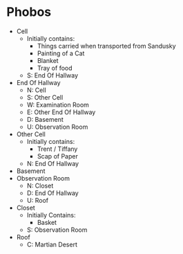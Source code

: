
# Phobos

* Cell
  * Initially contains:
    * Things carried when transported from Sandusky
    * Painting of a Cat
    * Blanket
    * Tray of food
  * S: End Of Hallway
* End Of Hallway
  * N: Cell
  * S: Other Cell
  * W: Examination Room
  * E: Other End Of Hallway
  * D: Basement
  * U: Observation Room
* Other Cell
  * Initially contains:
    * Trent / Tiffany
    * Scap of Paper
  * N: End Of Hallway
* Basement
* Observation Room
  * N: Closet
  * D: End Of Hallway
  * U: Roof
* Closet
  * Initially Contains:
    * Basket
  * S: Observation Room
* Roof
  * C: Martian Desert
